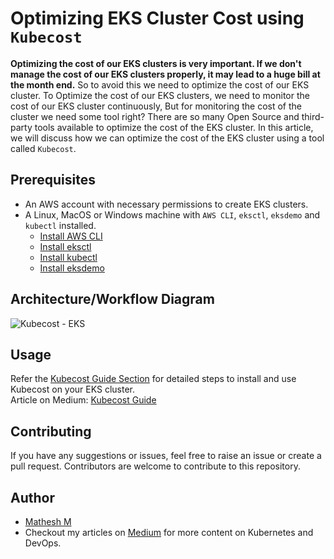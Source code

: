 # Optimizing EKS Cluster Cost using `Kubecost`

**Optimizing the cost of our EKS clusters is very important. If we don't manage the cost of our EKS clusters properly, it may lead to a huge bill at the month end.** So to avoid this we need to optimize the cost of our EKS cluster. To Optimize the cost of our EKS clusters, we need to monitor the cost of our EKS cluster continuously, But for monitoring the cost of the cluster we need some tool right? There are so many Open Source and third-party tools available to optimize the cost of the EKS cluster. In this article, we will discuss how we can optimize the cost of the EKS cluster using a tool called `Kubecost`.

## Prerequisites

- An AWS account with necessary permissions to create EKS clusters.
- A Linux, MacOS or Windows machine with `AWS CLI`, `eksctl`, `eksdemo` and `kubectl` installed.
    - [Install AWS CLI](https://docs.aws.amazon.com/cli/latest/userguide/install-cliv2.html)
    - [Install eksctl](https://docs.aws.amazon.com/eks/latest/userguide/eksctl.html)
    - [Install kubectl](https://kubernetes.io/docs/tasks/tools/install-kubectl/)
    - [Install eksdemo](https://github.com/awslabs/eksdemo/releases/tag/v0.15.0)

## Architecture/Workflow Diagram

![Kubecost - EKS](https://github.com/user-attachments/assets/e2dbcf5c-6c2d-41e4-9401-5f351c121559)

## Usage

Refer the [Kubecost Guide Section](kubecost-guide.md) for detailed steps to install and use Kubecost on your EKS cluster.<br>
Article on Medium: [Kubecost Guide](https://medium.com/@mathesh-me)

## Contributing

If you have any suggestions or issues, feel free to raise an issue or create a pull request. Contributors are welcome to contribute to this repository.

## Author

- [Mathesh M](https://www.linkedin.com/in/mathesh-me/)
- Checkout my articles on [Medium](https://medium.com/@mathesh-me) for more content on Kubernetes and DevOps.